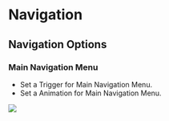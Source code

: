 # Navigation

## Navigation Options

### Main Navigation Menu

* Set a Trigger for Main Navigation Menu.
* Set a Animation for Main Navigation Menu.

![](http://transvelo.github.io/docs/bethlehem/images/theme-options-navigation.png)



